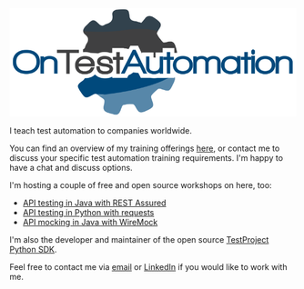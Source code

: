 ![](logo_large.png)

I teach test automation to companies worldwide.

You can find an overview of my training offerings [here](https://www.ontestautomation.com/training), or contact me to discuss your specific test automation training requirements. I'm happy to have a chat and discuss options.

I'm hosting a couple of free and open source workshops on here, too:

* [API testing in Java with REST Assured](https://github.com/basdijkstra/rest-assured-workshop)
* [API testing in Python with requests](https://github.com/basdijkstra/requests-workshop)
* [API mocking in Java with WireMock](https://github.com/basdijkstra/wiremock-workshop)

I'm also the developer and maintainer of the open source [TestProject](https://testproject.io/) [Python SDK](https://pypi.org/project/testproject-python-sdk/).

Feel free to contact me via [email](mailto:bas@ontestautomation.com) or [LinkedIn](https://www.linkedin.com/in/basdijkstra/) if you would like to work with me. 
